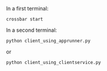 In a first terminal:

```console
crossbar start
```

In a second terminal:

```console
python client_using_apprunner.py
```

or

```console
python client_using_clientservice.py
```
